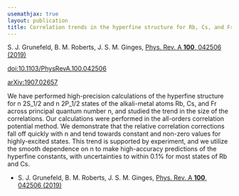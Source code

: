 ```yaml
---
usemathjax: true
layout: publication
title: Correlation trends in the hyperfine structure for Rb, Cs, and Fr, and high-accuracy predictions for hyperfine constants
---
```


S. J. Grunefeld, B. M. Roberts, J. S. M. Ginges, [Phys. Rev. A **100**, 042506 (2019)](http://dx.doi.org/10.1103/PhysRevA.100.042506)

[doi:10.1103/PhysRevA.100.042506](http://dx.doi.org/10.1103/PhysRevA.100.042506)

[arXiv:1907.02657](http://arxiv.org/abs/1907.02657)

We have performed high-precision calculations of the hyperfine structure for n 2S_1/2 and n 2P_1/2 states of the alkali-metal atoms Rb, Cs, and Fr across principal quantum number n, and studied the trend in the size of the correlations. Our calculations were performed in the all-orders correlation potential method. We demonstrate that the relative correlation corrections fall off quickly with n and tend towards constant and non-zero values for highly-excited states. This trend is supported by experiment, and we utilize the smooth dependence on n to make high-accuracy predictions of the hyperfine constants, with uncertainties to within 0.1% for most states of Rb and Cs.

 * S. J. Grunefeld, B. M. Roberts, J. S. M. Ginges, [Phys. Rev. A **100**, 042506 (2019)](http://dx.doi.org/10.1103/PhysRevA.100.042506)
